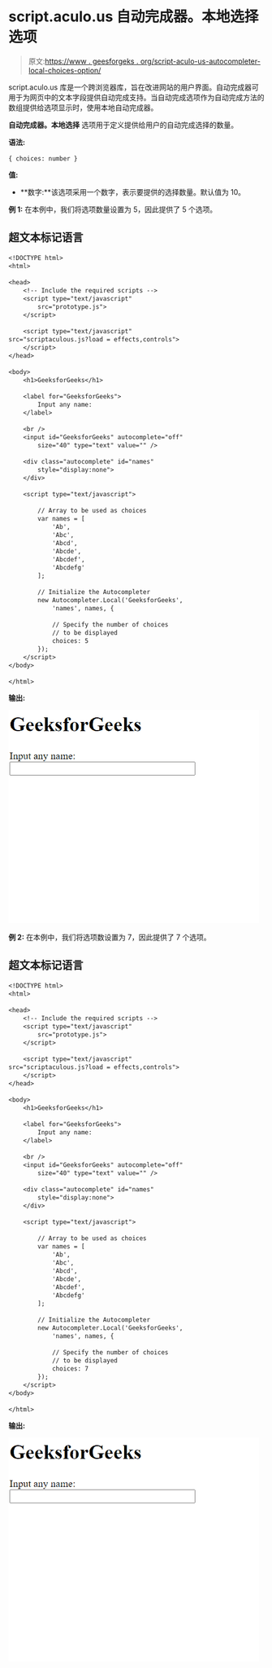 # script.aculo.us 自动完成器。本地选择选项

> 原文:[https://www . geesforgeks . org/script-aculo-us-autocompleter-local-choices-option/](https://www.geeksforgeeks.org/script-aculo-us-autocompleter-local-choices-option/)

script.aculo.us 库是一个跨浏览器库，旨在改进网站的用户界面。自动完成器可用于为网页中的文本字段提供自动完成支持。当自动完成选项作为自动完成方法的数组提供给选项显示时，使用本地自动完成器。

**自动完成器。本地选择** 选项用于定义提供给用户的自动完成选择的数量。

**语法:**

```
{ choices: number }

```

**值:**

*   **数字:**该选项采用一个数字，表示要提供的选择数量。默认值为 10。

**例 1:** 在本例中，我们将选项数量设置为 5，因此提供了 5 个选项。

## 超文本标记语言

```
<!DOCTYPE html>
<html>

<head>
    <!-- Include the required scripts -->
    <script type="text/javascript" 
        src="prototype.js">
    </script>

    <script type="text/javascript" 
src="scriptaculous.js?load = effects,controls">
    </script>
</head>

<body>
    <h1>GeeksforGeeks</h1>

    <label for="GeeksforGeeks">
        Input any name:
    </label>

    <br />
    <input id="GeeksforGeeks" autocomplete="off" 
        size="40" type="text" value="" />

    <div class="autocomplete" id="names" 
        style="display:none">
    </div>

    <script type="text/javascript">

        // Array to be used as choices
        var names = [
            'Ab',
            'Abc',
            'Abcd',
            'Abcde',
            'Abcdef',
            'Abcdefg'
        ];

        // Initialize the Autocompleter
        new Autocompleter.Local('GeeksforGeeks',
            'names', names, {

            // Specify the number of choices
            // to be displayed
            choices: 5
        });
    </script>
</body>

</html>
```

**输出:**

![](img/e500f038184f3a5f3df76045924fcdec.png)

**例 2:** 在本例中，我们将选项数设置为 7，因此提供了 7 个选项。

## 超文本标记语言

```
<!DOCTYPE html>
<html>

<head>
    <!-- Include the required scripts -->
    <script type="text/javascript" 
        src="prototype.js">
    </script>

    <script type="text/javascript" 
src="scriptaculous.js?load = effects,controls">
    </script>
</head>

<body>
    <h1>GeeksforGeeks</h1>

    <label for="GeeksforGeeks">
        Input any name:
    </label>

    <br />
    <input id="GeeksforGeeks" autocomplete="off"
        size="40" type="text" value="" />

    <div class="autocomplete" id="names" 
        style="display:none">
    </div>

    <script type="text/javascript">

        // Array to be used as choices
        var names = [
            'Ab',
            'Abc',
            'Abcd',
            'Abcde',
            'Abcdef',
            'Abcdefg'
        ];

        // Initialize the Autocompleter
        new Autocompleter.Local('GeeksforGeeks',
            'names', names, {

            // Specify the number of choices
            // to be displayed
            choices: 7
        });
    </script>
</body>

</html>
```

**输出:**

![](img/c0bf3d91fe37fdf3bcc96cc8ad618dcb.png)